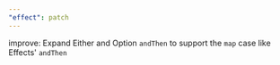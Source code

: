 ```yaml
---
"effect": patch
---
```


improve: Expand Either and Option `andThen` to support the `map` case like Effects' `andThen`
